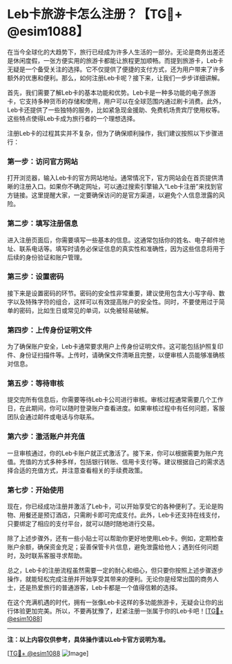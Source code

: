 # Leb卡旅游卡怎么注册？【TG💪+ @esim1088】

在当今全球化的大趋势下，旅行已经成为许多人生活的一部分。无论是商务出差还是休闲度假，一张方便实用的旅游卡都能让旅程更加顺畅。而提到旅游卡，Leb卡无疑是一个备受关注的选择。它不仅提供了便捷的支付方式，还为用户带来了许多额外的优惠和便利。那么，如何注册Leb卡呢？接下来，让我们一步步详细讲解。

首先，我们需要了解Leb卡的基本功能和优势。Leb卡是一种多功能的电子旅游卡，它支持多种货币的存储和使用，用户可以在全球范围内通过刷卡消费。此外，Leb卡还提供了一些独特的服务，比如紧急现金援助、免费机场贵宾厅使用权等。这些特点使得Leb卡成为旅行者的一个理想选择。

注册Leb卡的过程其实并不复杂，但为了确保顺利操作，我们建议按照以下步骤进行：

### 第一步：访问官方网站

打开浏览器，输入Leb卡的官方网站地址。通常情况下，官方网站会在首页提供清晰的注册入口。如果你不确定网址，可以通过搜索引擎输入“Leb卡注册”来找到官方链接。这里提醒大家，一定要确保访问的是官方渠道，以避免个人信息泄露的风险。

### 第二步：填写注册信息

进入注册页面后，你需要填写一些基本的信息。这通常包括你的姓名、电子邮件地址、联系电话等。填写时请务必保证信息的真实性和准确性，因为这些信息将用于后续的身份验证和账户管理。

### 第三步：设置密码

接下来是设置密码的环节。密码的安全性非常重要，建议使用包含大小写字母、数字以及特殊字符的组合，这样可以有效提高账户的安全性。同时，不要使用过于简单的密码，比如生日或常见的单词，以免被轻易破解。

### 第四步：上传身份证明文件

为了确保账户安全，Leb卡通常要求用户上传身份证明文件。这可能包括护照复印件、身份证扫描件等。上传时，请确保文件清晰且完整，以便审核人员能够准确核对信息。

### 第五步：等待审核

提交完所有信息后，你需要等待Leb卡公司进行审核。审核过程通常需要几个工作日，在此期间，你可以随时登录账户查看进度。如果审核过程中有任何问题，客服团队会通过邮件或电话与你联系。

### 第六步：激活账户并充值

一旦审核通过，你的Leb卡账户就正式激活了。接下来，你可以根据需要为账户充值。充值的方式多种多样，包括银行转账、信用卡支付等。建议根据自己的需求选择合适的充值方式，并注意查看相关的手续费政策。

### 第七步：开始使用

现在，你已经成功注册并激活了Leb卡，可以开始享受它的各种便利了。无论是购物、用餐还是预订酒店，只需刷卡即可完成支付。此外，Leb卡还支持在线支付，只要绑定了相应的支付平台，就可以随时随地进行交易。

除了上述步骤外，还有一些小贴士可以帮助你更好地使用Leb卡。例如，定期检查账户余额，确保资金充足；妥善保管卡片信息，避免泄露给他人；遇到任何问题时，及时联系客服寻求帮助。

总之，Leb卡的注册流程虽然需要一定的耐心和细心，但只要你按照上述步骤逐步操作，就能轻松完成注册并开始享受其带来的便利。无论你是经常出国的商务人士，还是热爱旅行的普通游客，Leb卡都是一个值得信赖的选择。

在这个充满机遇的时代，拥有一张像Leb卡这样的多功能旅游卡，无疑会让你的出行体验更加完美。所以，不要再犹豫了，赶紧注册一张属于你的Leb卡吧！[[TG💪+ @esim1088](https://t.me/s/esim1088)]

---

**注：以上内容仅供参考，具体操作请以Leb卡官方说明为准。**

[[TG💪+ @esim1088](https://t.me/s/esim1088) ![Image](https://i.postimg.cc/4NQfJmqS/Snipaste-2025-05-13-00-14-12.png)]